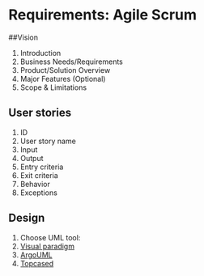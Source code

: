 # Requirements: Agile Scrum

##Vision

1. Introduction
1. Business Needs/Requirements
1. Product/Solution Overview
1. Major Features (Optional)
1. Scope & Limitations


## User stories

1. ID
1. User story name 
1. Input
1. Output
1. Entry criteria
1. Exit criteria
1. Behavior
1. Exceptions

## Design

1. Choose UML tool:
  2. [Visual paradigm](http://www.visual-paradigm.com/product/vpuml/features/umlmodeling.jsp)
  2. [ArgoUML](http://argouml.tigris.org/)
  2. [Topcased](http://www.topcased.org/)
